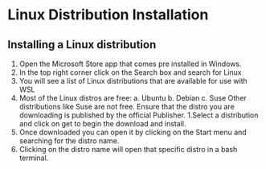 # Linux Distribution Installation
## Installing a Linux distribution
1. Open the Microsoft Store app that comes pre installed in Windows.
1. In the top right corner click on the Search box and search for Linux
1. You will see a list of Linux distributions that are available for use with WSL
1. Most of the Linux distros are free:
      a. Ubuntu
      b. Debian
      c. Suse
Other distributions like Suse are not free.
Ensure that the distro you are downloading is published by the official Publisher.
1.Select a distribution and click on get to begin the download and install.
1. Once downloaded you can open it by clicking on the Start menu and searching for the distro name.
1. Clicking on the distro name will open that specific distro in a bash terminal.